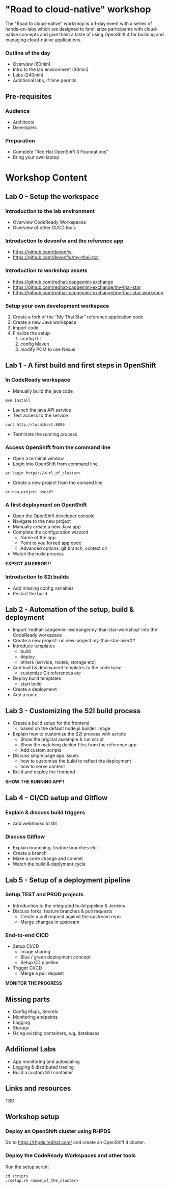 # "Road to cloud-native" workshop

The "Road to cloud-native" workshop is a 1-day event with a series of hands-on-labs which are designed to familiarize participants with cloud-native concepts and give them a taste of using OpenShift 4 for building and managing cloud-native applications.

### Outline of the day

* Overview (60min)
* Intro to the lab environment (30min)
* Labs (240min)
* Additional labs, if time permits

## Pre-requisites

### Audience

* Architects
* Developers

### Preparation

* Complete “Red Hat OpenShift 3 Foundations”
* Bring your own laptop

# Workshop Content

## Lab 0 - Setup the workspace

### Introduction to the lab environment

* Overview CodeReady Workspaces
* Overview of other CI/CD tools

### Introduction to devonfw and the reference app

* https://github.com/devonfw
* https://github.com/devonfw/my-thai-star

### Introduction to workshop assets

* https://github.com/redhat-capgemini-exchange
* https://github.com/redhat-capgemini-exchange/my-thai-star
* https://github.com/redhat-capgemini-exchange/my-thai-star-workshop
  
### Setup your own development workspace

1. Create a fork of the “My Thai Star” reference application code
2. Create a new Java workspace
3. Import code
4. Finalize the setup
    1. config Git
    2. config Maven
    3. modify POM to use Nexus

## Lab 1 - A first build and first steps in OpenShift

### In CodeReady workspace

* Manually build the java code

```shell
mvn install
```

* Launch the java API service
* Test access to the service
```shell
curl http://localhost:8080
```

* Terminate the running process
 
### Access OpenShift from the command line
* Open a terminal window
* Login into OpenShift from command line
```shell
oc login https://<url_of_cluster>
```
* Create a new project from the comand line
```shell
oc new-project userXY
```

### A first deployment on OpenShift
* Open the OpenShift developer console
* Navigate to the new project
* Manually create a new Java app
* Complete the configuration wizzard
  - Name of the app
  - Point to you forked app code
  - Advanced options: git branch, context dir
* Watch the build process

**EXPECT AN ERROR !!**

### Introduction to S2i builds
* Add missing config variables
* Restart the build

## Lab 2 - Automation of the setup, build & deployment

* Import ‘redhat-capgemini-exchange/my-thai-star-workshop’ into the CodeReady workspace
* Create a new project: oc new-project my-thai-star-userXY
* Introduce templates
  - build
  - deploy
  - others (service, routes, storage etc)
* Add build & deployment templates to the code base
  - customize Git references etc
* Deploy build templates
  - start build
* Create a deployment
* Add a route

## Lab 3 - Customizing the S2I build process

* Create a build setup for the frontend
  - based on the default node.js builder image
* Explain how to customize the S2I process with scripts
  - Show the original assemple & run script
  - Show the matching docker files from the reference app
  - Add custom scripts
* Discuss single page app issues
  - how to customize the build to reflect the deployment
  - how to serve content
* Build and deploy the frontend

**SHOW THE RUNNING APP !**

## Lab 4 - CI/CD setup and Gitflow

### Explain & discuss build triggers
* Add webhooks to Git

### Discuss Gitflow
* Explain branching, feature branches etc
* Create a branch
* Make a code change and commit
* Watch the build & deplyment cycle

## Lab 5 - Setup of a deployment pipeline
  
### Setup TEST and PROD projects

* Introduction to the integrated build pipeline & Jenkins
* Discuss forks, feature branches & pull requests
  - Create a pull request against the upstream repo
  - Merge changes in upstream

### End-to-end CICD

* Setup CI/CD
  - Image sharing
  - Blue / green deployment concept
  - Setup CD pipeline
* Trigger CI/CD
  - Merge a pull request

**MONITOR THE PROGRESS**

## Missing parts

* Config Maps, Secrets
* Monitoring endpoints
* Logging
* Storage
* Using existing containers, e.g. databases

## Additional Labs

* App monitoring and autoscaling
* Logging & distributed tracing
* Build a custom S2I container

## Links and resources
TBD

## Workshop setup

### Deploy an OpenShift cluster using RHPDS

Go to https://rhpds.redhat.com/ and create an OpenShift 4 cluster.

### Deploy the CodeReady Workspaces and other tools

Run the setup script:

```shell
cd scripts
./setup.sh <name_of_the_cluster>
```
